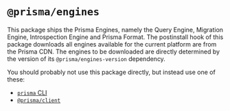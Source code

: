# `@prisma/engines`

This package ships the Prisma Engines, namely the Query Engine, Migration Engine, Introspection Engine and Prisma Format.
The postinstall hook of this package downloads all engines available for the current platform are from the Prisma CDN.
The engines to be downloaded are directly determined by the version of its `@prisma/engines-version` dependency.

You should probably not use this package directly, but instead use one of these:

- [`prisma` CLI](https://www.npmjs.com/package/prisma)
- [`@prisma/client`](https://www.npmjs.com/package/@prisma/client)
